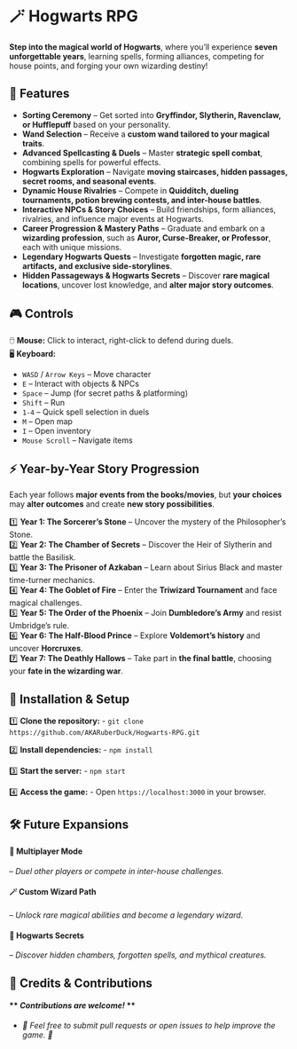 # 🪄 Hogwarts RPG  

 **Step into the magical world of Hogwarts**, where you’ll experience **seven unforgettable years**, learning spells, forming alliances, competing for house points, and forging your own wizarding destiny! 

## **🏰 Features**  

- **Sorting Ceremony** – Get sorted into **Gryffindor, Slytherin, Ravenclaw, or Hufflepuff** based on your personality.  
- **Wand Selection** – Receive a **custom wand tailored to your magical traits**.  
- **Advanced Spellcasting & Duels** – Master **strategic spell combat**, combining spells for powerful effects.  
- **Hogwarts Exploration** – Navigate **moving staircases, hidden passages, secret rooms, and seasonal events**.  
- **Dynamic House Rivalries** – Compete in **Quidditch, dueling tournaments, potion brewing contests, and inter-house battles**.  
- **Interactive NPCs & Story Choices** – Build friendships, form alliances, rivalries, and influence major events at Hogwarts.  
- **Career Progression & Mastery Paths** – Graduate and embark on a **wizarding profession**, such as **Auror, Curse-Breaker, or Professor**, each with unique missions.  
- **Legendary Hogwarts Quests** – Investigate **forgotten magic, rare artifacts, and exclusive side-storylines**.  
- **Hidden Passageways & Hogwarts Secrets** – Discover **rare magical locations**, uncover lost knowledge, and **alter major story outcomes**.  

## **🎮 Controls**  

🖱️ **Mouse:** Click to interact, right-click to defend during duels.  
🖥️ **Keyboard:**  
- `WASD` / `Arrow Keys` – Move character  
- `E` – Interact with objects & NPCs  
- `Space` – Jump (for secret paths & platforming)  
- `Shift` – Run  
- `1-4` – Quick spell selection in duels  
- `M` – Open map  
- `I` – Open inventory  
- `Mouse Scroll` – Navigate items  

## **⚡ Year-by-Year Story Progression**  

Each year follows **major events from the books/movies**, but **your choices** may **alter outcomes** and create **new story possibilities**.  

1️⃣ **Year 1: The Sorcerer’s Stone** – Uncover the mystery of the Philosopher’s Stone.  
2️⃣ **Year 2: The Chamber of Secrets** – Discover the Heir of Slytherin and battle the Basilisk.  
3️⃣ **Year 3: The Prisoner of Azkaban** – Learn about Sirius Black and master time-turner mechanics.  
4️⃣ **Year 4: The Goblet of Fire** – Enter the **Triwizard Tournament** and face magical challenges.  
5️⃣ **Year 5: The Order of the Phoenix** – Join **Dumbledore’s Army** and resist Umbridge’s rule.  
6️⃣ **Year 6: The Half-Blood Prince** – Explore **Voldemort’s history** and uncover **Horcruxes**.  
7️⃣ **Year 7: The Deathly Hallows** – Take part in **the final battle**, choosing your **fate in the wizarding war**.  

## **🚀 Installation & Setup**  

1️⃣ **Clone the repository:** - ```git clone https://github.com/AKARuberDuck/Hogwarts-RPG.git```

2️⃣ **Install dependencies:** - ```npm install```

3️⃣ **Start the server:** - ```npm start```

4️⃣ **Access the game:** - Open ```https://localhost:3000``` in your browser.

## **🛠️ Future Expansions**
#### **🎩 Multiplayer Mode** 
   – *Duel other players or compete in inter-house challenges.*
#### **🪄 Custom Wizard Path** 
   – *Unlock rare magical abilities and become a legendary wizard.*
#### **🏰 Hogwarts Secrets**
   – *Discover hidden chambers, forgotten spells, and mythical creatures.*

## **📜 Credits & Contributions**
#### ** *Contributions are welcome!* ** 
   - *🧙 Feel free to submit pull requests or open issues to help improve the game. 🚀*

